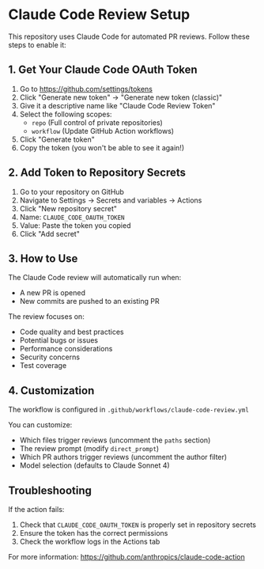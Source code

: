 # Claude Code Review Setup

This repository uses Claude Code for automated PR reviews. Follow these steps to enable it:

## 1. Get Your Claude Code OAuth Token

1. Go to https://github.com/settings/tokens
2. Click "Generate new token" → "Generate new token (classic)"
3. Give it a descriptive name like "Claude Code Review Token"
4. Select the following scopes:
   - `repo` (Full control of private repositories)
   - `workflow` (Update GitHub Action workflows)
5. Click "Generate token"
6. Copy the token (you won't be able to see it again!)

## 2. Add Token to Repository Secrets

1. Go to your repository on GitHub
2. Navigate to Settings → Secrets and variables → Actions
3. Click "New repository secret"
4. Name: `CLAUDE_CODE_OAUTH_TOKEN`
5. Value: Paste the token you copied
6. Click "Add secret"

## 3. How to Use

The Claude Code review will automatically run when:
- A new PR is opened
- New commits are pushed to an existing PR

The review focuses on:
- Code quality and best practices
- Potential bugs or issues
- Performance considerations
- Security concerns
- Test coverage

## 4. Customization

The workflow is configured in `.github/workflows/claude-code-review.yml`

You can customize:
- Which files trigger reviews (uncomment the `paths` section)
- The review prompt (modify `direct_prompt`)
- Which PR authors trigger reviews (uncomment the author filter)
- Model selection (defaults to Claude Sonnet 4)

## Troubleshooting

If the action fails:
1. Check that `CLAUDE_CODE_OAUTH_TOKEN` is properly set in repository secrets
2. Ensure the token has the correct permissions
3. Check the workflow logs in the Actions tab

For more information: https://github.com/anthropics/claude-code-action